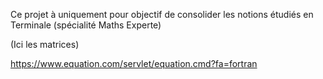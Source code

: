 Ce projet à uniquement pour objectif de consolider les notions étudiés en Terminale (spécialité Maths Experte)

(Ici les matrices)

https://www.equation.com/servlet/equation.cmd?fa=fortran